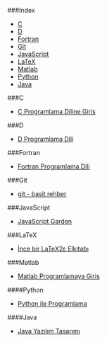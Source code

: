 ###Index
* [C](#c)
* [D](#d)
* [Fortran](#fortran)
* [Git](#git)
* [JavaScript](#javascript)
* [LaTeX](#latex)
* [Matlab](#matlab)
* [Python](#python)
* [Java](#java)


###C
* [C Programlama Diline Giris](http://www1.gantep.edu.tr/~bingul/c/index.php)


###D
* [D Programlama Dili](http://ddili.org/ders/d/D_Programlama_Dili.pdf)
 

###Fortran
* [Fortran Programlama Dili](http://www1.gantep.edu.tr/~bingul/f95/index.php)


###Git
* [git - basit rehber](http://rogerdudler.github.io/git-guide/index.tr.html)


###JavaScript
* [JavaScript Garden](http://bonsaiden.github.io/JavaScript-Garden/tr)


###LaTeX
* [İnce bir LaTeX2ε Elkitabı](http://www.ctan.org/tex-archive/info/lshort/turkish)
 

###Matlab
* [Matlab Programlamaya Giris](http://ismailari.com/blog/matlab-programlamaya-giris/)


####Python
* [Python ile Programlama](http://belgeler.istihza.com/py3/)


####Java
* [Java Yazılım Tasarımı](http://tdsoftware.net/2011/09/23/java-yazalim-tasarimi-kitabi-pdf/)
